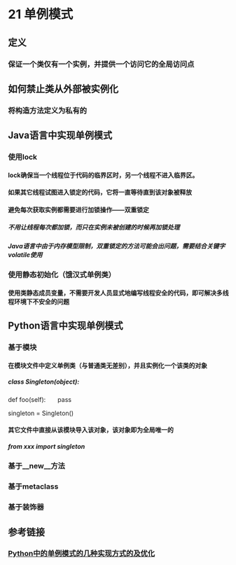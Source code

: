 # 21 单例模式

## 定义

### 保证一个类仅有一个实例，并提供一个访问它的全局访问点

## 如何禁止类从外部被实例化

### 将构造方法定义为私有的

## Java语言中实现单例模式

### 使用lock

#### lock确保当一个线程位于代码的临界区时，另一个线程不进入临界区。

#### 如果其它线程试图进入锁定的代码，它将一直等待直到该对象被释放

#### 避免每次获取实例都需要进行加锁操作——双重锁定

##### 不用让线程每次都加锁，而只在实例未被创建的时候再加锁处理

##### Java语言中由于内存模型限制，双重锁定的方法可能会出问题，需要结合关键字volatile使用

### 使用静态初始化（饿汉式单例类）

#### 使用类静态成员变量，不需要开发人员显式地编写线程安全的代码，即可解决多线程环境下不安全的问题

## Python语言中实现单例模式

### 基于模块

#### 在模块文件中定义单例类（与普通类无差别），并且实例化一个该类的对象

##### class Singleton(object):
def foo(self):
	      pass

singleton = Singleton()

#### 其它文件中直接从该模块导入该对象，该对象即为全局唯一的

##### from xxx import singleton

### 基于__new__方法

### 基于metaclass

### 基于装饰器

## 参考链接

### [Python中的单例模式的几种实现方式的及优化](https://www.cnblogs.com/huchong/p/8244279.html)

